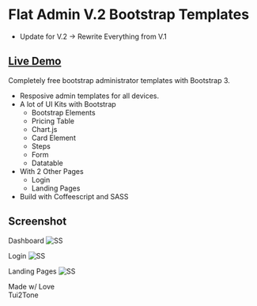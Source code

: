 # Flat Admin V.2 Bootstrap Templates

* Update for V.2 -> Rewrite Everything from V.1

## [Live Demo](http://www.tui2tone.me/flat-admin-bootstrap-templates/)

Completely free bootstrap administrator templates with Bootstrap 3.

- Resposive admin templates for all devices.
- A lot  of UI Kits with Bootstrap
  - Bootstrap Elements
  - Pricing Table
  - Chart.js
  - Card Element
  - Steps
  - Form
  - Datatable
- With 2 Other Pages
  - Login
  - Landing Pages
- Build with Coffeescript and SASS


## Screenshot

Dashboard
![SS](http://templates.tui2tone.me/assets/img/flat-admin/flat-admin-v2-1.png)

Login
![SS](http://templates.tui2tone.me/assets/img/flat-admin/login-pages.png)

Landing Pages
![SS](http://templates.tui2tone.me/assets/img/flat-admin/landing-pages.png)

Made w/ Love<br>
Tui2Tone
